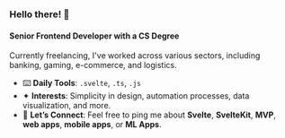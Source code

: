 ### Hello there! 👋

#### Senior Frontend Developer with a CS Degree

Currently freelancing, I've worked across various sectors, including banking, gaming, e-commerce, and logistics.

- ⌨️ **Daily Tools**: `.svelte`, `.ts`, `.js`
- ✦ **Interests**: Simplicity in design, automation processes, data visualization, and more.
- 💬 **Let’s Connect**: Feel free to ping me about **Svelte**, **SvelteKit**, **MVP**, **web apps**, **mobile apps**, or **ML Apps**.